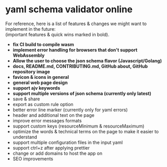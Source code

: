 # yaml schema validator online

For reference, here is a list of features & changes we might want to implement in the future:  
(important features & quick wins marked in bold).

- **fix CI build to compile wasm**
- **implement error handling for browsers that don't support WebAssembly**
- **Allow the user to choose the json schema flavor (Javascript/Golang)**
- **docs, README.md, CONTRIBUTING.md, GitHub about, GitHub repository image**
- **favicon & icons in general**
- **general web page design**
- **support ajv keywords**
- **support multiple versions of json schema (currently only latest)**
- save & share
- export as custom rule option
- better error line marker (currently only for yaml errors)
- header and additional text on the page
- improve error messages formats
- support custom keys (resourceMinimum & resourceMaximum)
- optimize the words & technical terms on the page to make it easier to understand
- support multiple configuration files in the input yaml
- support ctrl+z after applying prettier
- change or add domains to host the app on
- SEO improvements
